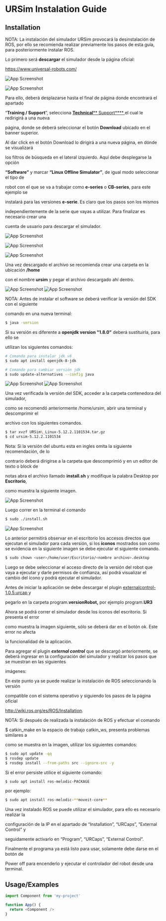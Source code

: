 
# URSim Instalation Guide

    
## Installation


NOTA: La instalación del simulador URSim provocará la desinstalación de ROS, por ello
se recomienda realizar previamente los pasos de esta guía, para posteriormente instalar ROS.

Lo primero será **descargar** el simulador desde la página oficial:

<https://www.universal-robots.com/>

![App Screenshot](https://github.com/sebas775/URSimManual/blob/main/Imaganes/image9.png)

![App Screenshot](https://github.com/sebas775/URSimManual/blob/main/Imaganes/image1.png)



Para ello, deberá desplazarse hasta el final de página donde encontrará el apartado

“**Training / Support**”, selecciona [**Technical**](https://www.universal-robots.com/support/)[** ](https://www.universal-robots.com/support/)[Support**](https://www.universal-robots.com/support/)[** ](https://www.universal-robots.com/support/)el cual le redirigirá a una nueva

página, donde se deberá seleccionar el botón **Download** ubicado en el banner superior.





Al dar click en el botón Download lo dirigirá a una nueva página, en dónde se visualizará

los filtros de búsqueda en el lateral izquierdo. Aquí debe desplegarse la opción

**“Software”** y marcar **“Linux Offline Simulator”**, de igual modo seleccionar el tipo de

robot con el que se va a trabajar como **e-series** o **CB-series**, para este ejemplo se

instalará para las versiones **e-serie**. Es claro que los pasos son los mismos

independientemente de la serie que vayas a utilizar. Para finalizar es necesario crear una

cuenta de usuario para descargar el simulador.

![App Screenshot](https://github.com/sebas775/URSimManual/blob/main/Imaganes/image8.png)

![App Screenshot](https://github.com/sebas775/URSimManual/blob/main/Imaganes/image13.png)

![App Screenshot](https://github.com/sebas775/URSimManual/blob/main/Imaganes/image25.png)






Una vez descargado el archivo se recomienda crear una carpeta en la ubicación **/home**

con el nombre **ursim** y pegar el archivo descargado ahí dentro.

![App Screenshot](https://github.com/sebas775/URSimManual/blob/main/Imaganes/image6.png)
![App Screenshot](https://github.com/sebas775/URSimManual/blob/main/Imaganes/image27.png)




NOTA: Antes de instalar el software se deberá verificar la versión del SDK con el siguiente

comando en una nueva terminal:

```bash
$ java -version
```


Si su versión es diferente a **openjdk version "1.8.0"** deberá sustituirla, para ello se

utilizan los siguientes comandos:


```bash
# Comando para instalar jdk v8
$ sudo apt install openjdk-8-jdk

# Comando para cambiar versión jdk
$ sudo update-alternatives --config java 
```
![App Screenshot](https://github.com/sebas775/URSimManual/blob/main/Imaganes/image15.png) ![App Screenshot](https://github.com/sebas775/URSimManual/blob/main/Imaganes/image4.png)


Una vez verificada la versión del SDK, acceder a la carpeta contenedora del simulador,

como se recomendó anteriormente /home/ursim, abrir una terminal y descomprimir el

archivo con los siguientes comandos.



```bash
$ tar xvzf URSim\_Linux-5.12.2.1101534.tar.gz
$ cd ursim-5.12.2.1101534
```



Nota: Si la versión del ubuntu esta en ingles omita la siguiente recomendación, de lo

contrario deberá dirigirse a la carpeta que descomprimió y en un editor de texto o block de

notas abra el archivo llamado **install.sh** y modifique la palabra Desktop por **Escritorio**,

como muestra la siguiente imagen.

![App Screenshot](https://github.com/sebas775/URSimManual/blob/main/Imaganes/image26.png)


Luego correr en la terminal el comando

```bash
$ sudo ./install.sh
```
![App Screenshot](https://github.com/sebas775/URSimManual/blob/main/Imaganes/image14.png)

Lo anterior permitirá observar en el escritorio los accesos directos que ejecutan el
simulador para cada versión, si los **íconos** mostrados son como se evidencia en la
siguiente imagen se debe ejecutar el siguiente comando.

```bash
$ sudo chown <user>/home/user/Escritorio/<nombre archivo>.desktop

```




Luego se debe seleccionar el acceso directo de la versión del robot que vaya a ejecutar y
darle permisos de confianza, así podrá visualizar el cambio del ícono y podrá ejecutar el simulador.





Antes de iniciar la aplicación se debe descargar el plugin [externalcontrol-1.0.5.urcap](https://github.com/UniversalRobots/Universal_Robots_ExternalControl_URCap/releases/download/v1.0.5/externalcontrol-1.0.5.urcap)[ ](https://github.com/UniversalRobots/Universal_Robots_ExternalControl_URCap/releases/download/v1.0.5/externalcontrol-1.0.5.urcap)y

pegarlo en la carpeta program.**versionRobot,** por ejemplo program.**UR3**





Ahora se podrá correr el simulador desde los íconos del escritorio. Si presenta el error

como muestra la imagen siguiente, sólo se deberá dar en el botón ok. Este error no afecta

la funcionalidad de la aplicación.

Para agregar el plugin ***external control*** que se descargó anteriormente, se deberá ingresar
en la configuración del simulador y realizar los pasos que se muestran en las siguientes

imágenes:









En este punto ya se puede realizar la instalación de ROS seleccionando la versión

compatible con el sistema operativo y siguiendo los pasos de la página oficial

<http://wiki.ros.org/es/ROS/Installation>.

NOTA: Si después de realizada la instalación de ROS y efectuar el comando

$ catkin\_make en la espacio de trabajo catkin\_ws, presenta problemas similares a

como se muestra en la imagen, utilizar los siguientes comandos:


```bash
$ sudo apt update -qq
$ rosdep update
$ rosdep install --from-paths src --ignore-src -y
```



Si el error persiste utilice el siguiente comando:


```bash
$ sudo apt install ros-melodic-PACKAGE
```
por ejemplo:

```bash
$ sudo apt install ros-melodic-**moveit-core**
```

Una vez instalado ROS se puede utilizar el simulador, para ello es necesario realizar la

configuración de la IP en el apartado de “Installation”, “URCaps”, “External Control” y

seguidamente activarlo en “Program”, “URCaps”, “External Control”.





Finalmente el programa ya está listo para usar, solamente debe darse en el botón de

Power off para encenderlo y ejecutar el controlador del robot desde una terminal.





## Usage/Examples

```javascript
import Component from 'my-project'

function App() {
  return <Component />
}
```

